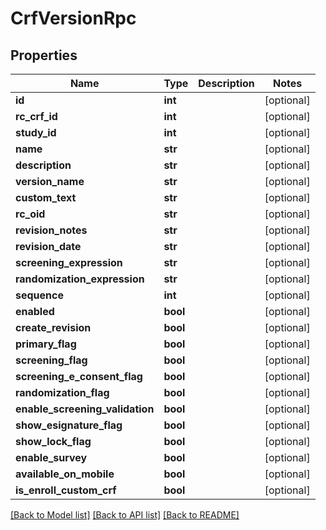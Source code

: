 # CrfVersionRpc

## Properties
Name | Type | Description | Notes
------------ | ------------- | ------------- | -------------
**id** | **int** |  | [optional] 
**rc_crf_id** | **int** |  | [optional] 
**study_id** | **int** |  | [optional] 
**name** | **str** |  | [optional] 
**description** | **str** |  | [optional] 
**version_name** | **str** |  | [optional] 
**custom_text** | **str** |  | [optional] 
**rc_oid** | **str** |  | [optional] 
**revision_notes** | **str** |  | [optional] 
**revision_date** | **str** |  | [optional] 
**screening_expression** | **str** |  | [optional] 
**randomization_expression** | **str** |  | [optional] 
**sequence** | **int** |  | [optional] 
**enabled** | **bool** |  | [optional] 
**create_revision** | **bool** |  | [optional] 
**primary_flag** | **bool** |  | [optional] 
**screening_flag** | **bool** |  | [optional] 
**screening_e_consent_flag** | **bool** |  | [optional] 
**randomization_flag** | **bool** |  | [optional] 
**enable_screening_validation** | **bool** |  | [optional] 
**show_esignature_flag** | **bool** |  | [optional] 
**show_lock_flag** | **bool** |  | [optional] 
**enable_survey** | **bool** |  | [optional] 
**available_on_mobile** | **bool** |  | [optional] 
**is_enroll_custom_crf** | **bool** |  | [optional] 

[[Back to Model list]](../README.md#documentation-for-models) [[Back to API list]](../README.md#documentation-for-api-endpoints) [[Back to README]](../README.md)


